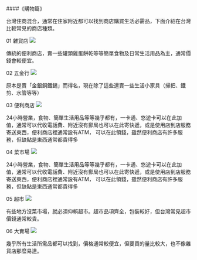 <?php
$top = file_get_contents('basic.php');
echo $top;
?>

<div class="one item content" markdown="1">

####《購物篇》

台灣住商混合，通常在住家附近都可以找到商店購買生活必需品，下面介紹在台灣比較常見的商店種類。

01
雜貨店
![](img/ch5/ch5-9-1.png)

傳統的便利商店，賣一些罐頭雞蛋餅乾等等簡單食物及日常生活用品為主，通常價錢會較便宜。

02
五金行
![](img/ch5/ch5-9-2.png)

原本是賣「金銀銅鐵錫」而得名，現在除了這些還賣一些生活小家具（掃把、鐵剪、水管等等） 

03
便利商店
![](img/ch5/ch5-9-3.png)


24小時營業，食物、簡單生活用品等等幾乎都有，一卡通、悠遊卡可以在此加值，通常可以代收電話費、附近沒有郵局也可以在此寄快遞，或是使用店到店服務寄送東西，便利商店裡通常設有ATM， 可以在此領錢，雖然便利商店有許多服務，但缺點是東西通常都貴得多

04
菜市場
![](img/ch5/ch5-9-4.png)

24小時營業，食物、簡單生活用品等等幾乎都有，一卡通、悠遊卡可以在此加值，通常可以代收電話費、附近沒有郵局也可以在此寄快遞，或是使用店到店服務寄送東西，便利商店裡通常設有ATM， 可以在此領錢，雖然便利商店有許多服務，但缺點是東西通常都貴得多

05
超市
![](img/ch5/ch5-9-5.png)

有些地方沒菜市場，就必須仰賴超市。超市品項齊全，包裝較好，但台灣常見超市價錢通常較貴。

06
大賣場
![](img/ch5/ch5-9-6.png)

幾乎所有生活所需品都可以找到，價格通常較便宜，但要買的量比較大，也不像雜貨店那麼易達。



</div>
<?php
$end = file_get_contents('end.php');
echo $end;
?>
